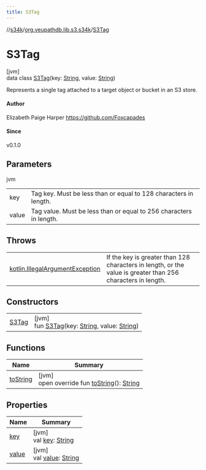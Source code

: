 ```yaml
---
title: S3Tag
---
```

//[s34k](../../../index.html)/[org.veupathdb.lib.s3.s34k](../index.html)/[S3Tag](index.html)



# S3Tag



[jvm]\
data class [S3Tag](index.html)(key: [String](https://kotlinlang.org/api/latest/jvm/stdlib/kotlin/-string/index.html), value: [String](https://kotlinlang.org/api/latest/jvm/stdlib/kotlin/-string/index.html))

Represents a single tag attached to a target object or bucket in an S3 store.



#### Author



Elizabeth Paige Harper https://github.com/Foxcapades



#### Since



v0.1.0



## Parameters


jvm

| | |
|---|---|
| key | Tag key.  Must be less than or equal to 128 characters in length. |
| value | Tag value.  Must be less than or equal to 256 characters in length. |



## Throws


| | |
|---|---|
| [kotlin.IllegalArgumentException](https://kotlinlang.org/api/latest/jvm/stdlib/kotlin/-illegal-argument-exception/index.html) | If the key is greater than 128 characters in length, or the value is greater than 256 characters in length. |


## Constructors


| | |
|---|---|
| [S3Tag](-s3-tag.html) | [jvm]<br>fun [S3Tag](-s3-tag.html)(key: [String](https://kotlinlang.org/api/latest/jvm/stdlib/kotlin/-string/index.html), value: [String](https://kotlinlang.org/api/latest/jvm/stdlib/kotlin/-string/index.html)) |


## Functions


| Name | Summary |
|---|---|
| [toString](to-string.html) | [jvm]<br>open override fun [toString](to-string.html)(): [String](https://kotlinlang.org/api/latest/jvm/stdlib/kotlin/-string/index.html) |


## Properties


| Name | Summary |
|---|---|
| [key](key.html) | [jvm]<br>val [key](key.html): [String](https://kotlinlang.org/api/latest/jvm/stdlib/kotlin/-string/index.html) |
| [value](value.html) | [jvm]<br>val [value](value.html): [String](https://kotlinlang.org/api/latest/jvm/stdlib/kotlin/-string/index.html) |

